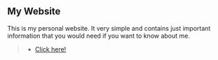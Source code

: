 ## My Website

This is my personal website. It very simple and contains just important information that you would need if you want to know about me. 

> - [Click here!](https://radiant-coast-44842.herokuapp.com/)
